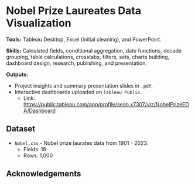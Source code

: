# Nobel Prize Laureates Data Visualization

**Tools:** Tableau Desktop, Excel (initial cleaning), and PowerPoint.

**Skills:** Calculated fields, conditional aggregation, date functions, decade grouping, table calculations, crosstabs, filters, sets, charts building, dashboard design, research, publishing, and presentation.

**Outputs:**  
- Project insights and summary presentation slides in `.pdf`.
- Interactive dashboards uploaded on `Tableau Public`.
  - Link: https://public.tableau.com/app/profile/sean.x7307/viz/NobelPrizeEDA/Dashboard

## Dataset
- `Nobel.csv` - Nobel prize laurates data from 1901 - 2023.
  - Fields: 18
  - Rows: 1,000

## Acknowledgements
